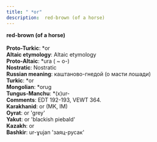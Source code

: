 ```yaml
---
title: " *or"
description:  red-brown (of a horse)
---
```

<strong> red-brown (of a horse)</strong><br><br>
<strong>Proto-Turkic</strong>:  *or<br>
<strong>Altaic etymology</strong>:  Altaic etymology<br>
<strong> Proto-Altaic</strong>:  *ura ( ~ o-)<br>
<strong>Nostratic</strong>:  Nostratic<br>
<strong>Russian meaning</strong>:  каштаново-гнедой (о масти лошади)<br>
<strong>Turkic</strong>:  *or<br>
<strong>Mongolian</strong>:  *orug<br>
<strong>Tungus-Manchu</strong>:  *(x)ur-<br>
<strong>Comments</strong>:  EDT 192-193, VEWT 364.<br>
<strong>Karakhanid</strong>:  or (MK, IM)<br>
<strong>Oyrat</strong>:  or 'grey'<br>
<strong>Yakut</strong>:  or 'blackish piebald'<br>
<strong>Kazakh</strong>:  or<br>
<strong>Bashkir</strong>:  ur-ɣujan 'заяц-русак'<br>


